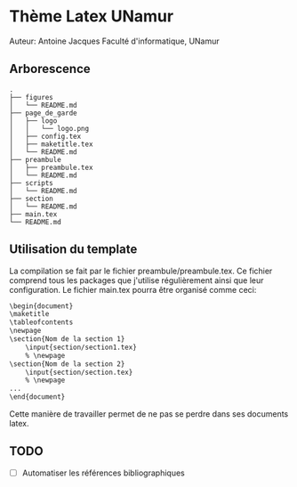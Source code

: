 # Thème Latex UNamur
Auteur: Antoine Jacques
Faculté d'informatique, UNamur

## Arborescence
```
.
├── figures
│   └── README.md
├── page_de_garde
│   ├── logo
│   │   └── logo.png
│   ├── config.tex
│   ├── maketitle.tex
│   └── README.md
├── preambule
│   ├── preambule.tex
│   └── README.md
├── scripts
│   └── README.md
├── section
│   └── README.md
├── main.tex
└── README.md
```

## Utilisation du template

La compilation se fait par le fichier preambule/preambule.tex. Ce fichier comprend tous les packages que j'utilise régulièrement ainsi que leur configuration.
Le fichier main.tex pourra être organisé comme ceci: 
```xml
\begin{document}
\maketitle
\tableofcontents
\newpage
\section{Nom de la section 1}
	\input{section/section1.tex}
	% \newpage
\section{Nom de la section 2}
	\input{section/section.tex}
	% \newpage
...
\end{document}
```

Cette manière de travailler permet de ne pas se perdre dans ses documents latex.
## TODO
- [ ] Automatiser les références bibliographiques
